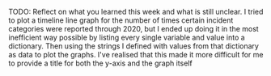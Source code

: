 TODO: Reflect on what you learned this week and what is still unclear.
I tried to plot a timeline line graph for the number of times certain incident categories were reported through 2020, but I ended up doing it in the most inefficient way possible by listing every single variable and value into a dictionary. Then using the strings I defined with values from that dictionary as data to plot the graphs.
I've realised that this made it more difficult for me to provide a title for both the y-axis and the graph itself
